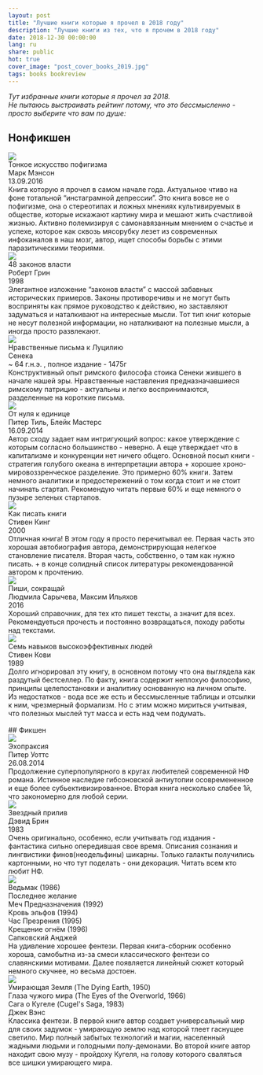 ```yaml
---
layout: post
title: "Лучшие книги которые я прочел в 2018 году"
description: "Лучшие книги из тех, что я прочем в 2018 году"
date: 2018-12-30 00:00:00
lang: ru
share: public
hot: true
cover_image: "post_cover_books_2019.jpg"
tags: books bookreview
---
```

*Тут избранные книги которые я прочел за 2018.*  
*Не пытаюсь выстраивать рейтинг потому, что это бессмысленно - просто выберите что вам по душе:*

## Нонфикшен

<div class="book_list_item">
  <div class="left">
     <img src="/assets/img/post_imgs/books_review_2018/books_2018_review_1.jpg">
  </div>
  <div class="right">
     <div class="title">Тонкое искусство пофигизма</div> 
     <div class="author">Марк Мэнсон</div> 
     <div class="date">13.09.2016</div> 
     <div class="text">
        Книга которую я прочел в самом начале года. Актуальное чтиво на фоне тотальной “инстаграмной депрессии”.
        Это книга вовсе не о пофигизме, она о стереотипах и ложных мнениях культивируемых в обществе, которые искажают картину мира и мешают жить счастливой жизнью.  Активно полемизируя с самонавязанным мнением о счастье и успехе, которое как сквозь мясорубку лезет из современных инфоканалов в наш мозг, автор, ищет способы борьбы с этими паразитическими теориями.
     </div>
  </div>
</div>


<div class="book_list_item">
  <div class="left">
     <img src="/assets/img/post_imgs/books_review_2018/books_2018_review_2.jpg">
  </div>
  <div class="right">
     <div class="title">48 законов власти</div> 
     <div class="author">Роберт Грин</div> 
     <div class="date">1998</div> 
     <div class="text">
        Элегантное изложение “законов власти” с массой забавных исторических примеров. Законы противоречивы и не могут быть восприняты как прямое руководство к действию, но заставляют задуматься и наталкивают на интересные мысли. Тот тип книг которые не несут полезной информации, но наталкивают на полезные мысли, а иногда просто развлекают.
     </div>
  </div>
</div>


<div class="book_list_item">
  <div class="left">
     <img src="/assets/img/post_imgs/books_review_2018/books_2018_review_3.jpg">
  </div>
  <div class="right">
     <div class="title">Нравственные письма к Луцилию</div> 
     <div class="author">Сенека</div> 
     <div class="date">~ 64 г.н.э. , полное издание - 1475г</div> 
     <div class="text">
        Конструктивный опыт римского философа стоика Сенеки жившего в начале нашей эры. Нравственные наставления предназначавшиеся римскому патрицию - актуальны и легко воспринимаются, разделенные на короткие письма.
     </div>
  </div>
</div>


<div class="book_list_item">
  <div class="left">
     <img src="/assets/img/post_imgs/books_review_2018/books_2018_review_4.jpg">
  </div>
  <div class="right">
     <div class="title">От нуля к единице</div> 
     <div class="author">Питер Тиль, Блейк Мастерс</div> 
     <div class="date">16.09.2014</div> 
     <div class="text">
        Автор сходу задает нам интригующий вопрос: какое утверждение с которым согласно большинство - неверно. А еще утверждает что в капитализме и конкуренции нет ничего общего. Основной посыл книги - стратегия голубого океана в интерпретации автора + хорошее хроно-мировоззренческое разделение. Это примерно 60% книги. Затем немного аналитики и предостережений о том когда стоит и не стоит начинать стартап. Рекомендую читать первые 60% и еще немного о пузыре зеленых стартапов.
     </div>
  </div>
</div>


<div class="book_list_item">
  <div class="left">
     <img src="/assets/img/post_imgs/books_review_2018/books_2018_review_5.jpg">
  </div>
  <div class="right">
     <div class="title">Как писать книги</div> 
     <div class="author">Стивен Кинг</div> 
     <div class="date">2000</div> 
     <div class="text">
        Отличная книга! В этом году я просто перечитывал ее. Первая часть это хорошая автобиография автора, демонстрирующая нелегкое становление писателя. Вторая часть, собственно, о там как нужно писать. + в конце солидный список литературы рекомендованной автором к прочтению.
     </div>
  </div>
</div>

<div class="book_list_item">
  <div class="left">
     <img src="/assets/img/post_imgs/books_review_2018/books_2018_review_6.jpg">
  </div>
  <div class="right">
     <div class="title">Пиши, сокращай</div> 
     <div class="author">Людмила Сарычева, Максим Ильяхов</div> 
     <div class="date">2016</div> 
     <div class="text">
        Хороший справочник, для тех кто пишет тексты, а значит для всех. Рекомендуеться прочесть и постоянно возвращаться, походу работы над текстами.
     </div>
  </div>
</div>


<div class="book_list_item">
  <div class="left">
     <img src="/assets/img/post_imgs/books_review_2018/books_2018_review_7.jpg">
  </div>
  <div class="right">
     <div class="title">Семь навыков высокоэффективных людей</div> 
     <div class="author">Стивен Кови</div> 
     <div class="date">1989</div> 
     <div class="text">
        Долго игнорировал эту книгу, в основном потому что она выглядела как раздутый бестселлер. По факту, книга содержит неплохую философию, принципы целепостановки и аналитику основанную на личном опыте. Из недостатков - вода все же есть и бессмысленные таблицы и отсылки к ним, чрезмерный формализм. Но с этим можно мириться учитывая, что полезных мыслей тут масса и есть над чем подумать.
     </div>
  </div>
</div>

<br>
## Фикшен

<div class="book_list_item">
  <div class="left">
     <img src="/assets/img/post_imgs/books_review_2018/books_2018_review_8.jpg">
  </div>
  <div class="right">
     <div class="title">Эхопраксия</div> 
     <div class="author">Питер Уоттс</div> 
     <div class="date">26.08.2014</div> 
     <div class="text">
        Продолжение суперпопулярного в кругах любителей современной НФ романа. Истинное наследие гибсоновской антиутопии осовремененное и еще более субьективизированное. Вторая книга несколько слабее 1й, что закономерно для любой серии.
     </div>
  </div>
</div>

<div class="book_list_item">
  <div class="left">
     <img src="/assets/img/post_imgs/books_review_2018/books_2018_review_9.jpg">
  </div>
  <div class="right">
     <div class="title">Звездный прилив</div> 
     <div class="author">Дэвид Брин</div> 
     <div class="date">1983</div> 
     <div class="text">
        Очень оригинально, особенно, если учитывать год издания - фантастика сильно опередившая свое время. Описания сознания и лингвистики финов(неодельфины) шикарны. Только галакты получились картонными, но что тут поделать - они декорация. Читать всем кто любит НФ.
     </div>
  </div>
</div>


<div class="book_list_item">
  <div class="left">
     <img src="/assets/img/post_imgs/books_review_2018/books_2018_review_10.jpg">
  </div>
  <div class="right">
     <div class="title">
        Ведьмак (1986)<br>
        Последнее желание<br>
        Меч Предназначения (1992)<br>
        Кровь эльфов (1994)<br>
        Час Презрения (1995)<br>
        Крещение огнём (1996)
     </div> 
     <div class="author">Сапковский Анджей</div> 
     <div class="text">
        На удивление хорошее фентези. Первая книга-сборник особенно хороша, самобытна из-за смеси классического фентези со славянскими мотивами. Далее появляется линейный сюжет который немного скучнее, но весьма достоен.
     </div>
  </div>
</div>


<div class="book_list_item">
  <div class="left">
     <img src="/assets/img/post_imgs/books_review_2018/books_2018_review_11.jpg">
  </div>
  <div class="right">
     <div class="title">
        Умирающая Земля (The Dying Earth, 1950)<br>
        Глаза чужого мира (The Eyes of the Overworld, 1966)<br>
        Сага о Кугеле (Cugel's Saga, 1983)
     </div> 
     <div class="author">Джек Вэнс</div> 
     <div class="text">
        Классика фентези. В первой книге автор создает универсальный мир для своих задумок - умирающую землю над которой тлеет гаснущее светило. Мир полный забытых технологий и магии, населенный жадными людьми и голодными полу-демонами. Во второй книге автор находит свою музу - пройдоху Кугеля, на голову которого сваляться все шишки умирающего мира. 
     </div>
  </div>
</div>
<br>
